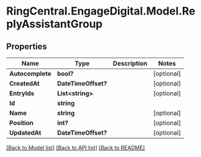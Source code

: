 # RingCentral.EngageDigital.Model.ReplyAssistantGroup
## Properties

Name | Type | Description | Notes
------------ | ------------- | ------------- | -------------
**Autocomplete** | **bool?** |  | [optional] 
**CreatedAt** | **DateTimeOffset?** |  | [optional] 
**EntryIds** | **List&lt;string&gt;** |  | [optional] 
**Id** | **string** |  | 
**Name** | **string** |  | [optional] 
**Position** | **int?** |  | [optional] 
**UpdatedAt** | **DateTimeOffset?** |  | [optional] 

[[Back to Model list]](../README.md#documentation-for-models) [[Back to API list]](../README.md#documentation-for-api-endpoints) [[Back to README]](../README.md)

